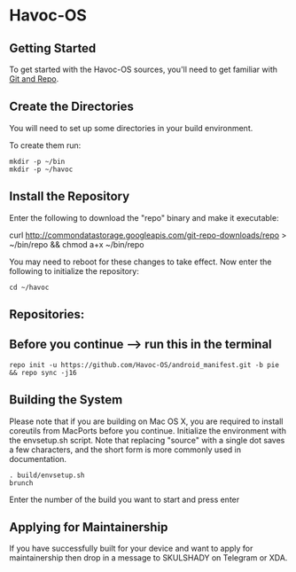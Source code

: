 Havoc-OS
===========


Getting Started
---------------
To get started with the Havoc-OS sources, you'll need to get
familiar with [Git and Repo](http://source.android.com/source/version-control.html).


Create the Directories
----------------------

You will need to set up some directories in your build environment.

To create them run:

    mkdir -p ~/bin
    mkdir -p ~/havoc


Install the Repository
----------------------

Enter the following to download the "repo" binary and make it executable:

curl http://commondatastorage.googleapis.com/git-repo-downloads/repo > ~/bin/repo && chmod a+x ~/bin/repo

You may need to reboot for these changes to take effect.
Now enter the following to initialize the repository:

    cd ~/havoc


Repositories:
---------------

Before you continue --> run this in the terminal
----------------------------------------
    repo init -u https://github.com/Havoc-OS/android_manifest.git -b pie && repo sync -j16


Building the System
---------------

Please note that if you are building on Mac OS X, you are required to install coreutils from MacPorts before you continue.
Initialize the environment with the envsetup.sh script. Note that replacing "source" with a single dot saves a few characters, and the short form is more commonly used in documentation.

    . build/envsetup.sh
    brunch

Enter the number of the build you want to start and press enter


Applying for Maintainership
---------------

If you have successfully built for your device and want to apply for maintainership then drop in a message to SKULSHADY on Telegram or XDA.